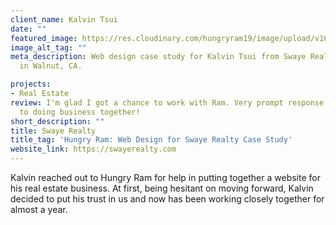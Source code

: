 ```yaml
---
client_name: Kalvin Tsui
date: ""
featured_image: https://res.cloudinary.com/hungryram19/image/upload/v1628098894/hungryram/swayerealty_yo8nag.jpg
image_alt_tag: ""
meta_description: Web design case study for Kalvin Tsui from Swaye Realty located
  in Walnut, CA.

projects:
- Real Estate
review: I'm glad I got a chance to work with Ram. Very prompt response. Looking forward
  to doing business together!
short_description: ""
title: Swaye Realty
title_tag: 'Hungry Ram: Web Design for Swaye Realty Case Study'
website_link: https://swayerealty.com
---
```

Kalvin reached out to Hungry Ram for help in putting together a website for his real estate business. At first, being hesitant on moving forward, Kalvin decided to put his trust in us and now has been working closely together for almost a year.